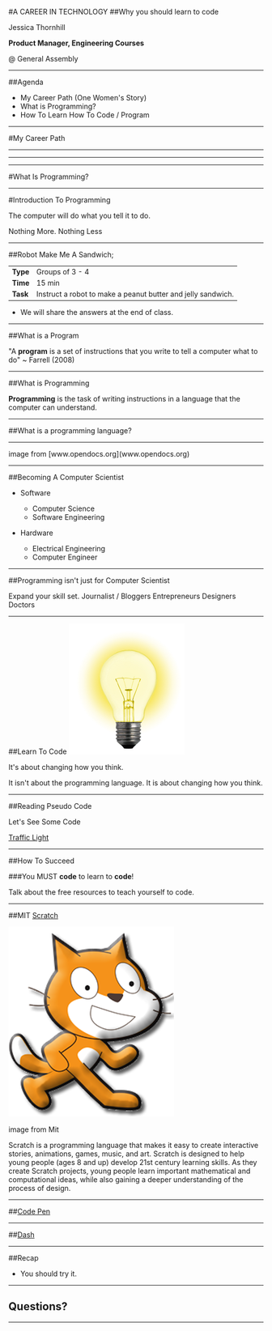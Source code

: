 <section data-background="images/office-desk.jpg">
</section>

#A CAREER IN TECHNOLOGY
##Why you should learn to code


<div class="label">
<p>Jessica Thornhill</p>
<p><strong>Product Manager, Engineering Courses</strong></p>
<p>@ General Assembly</p>
</div>

---


##Agenda

*	My Career Path (One Women's Story)
*	What is Programming?
*	How To Learn How To Code / Program

---



#My Career Path



---



<section data-background="images/ven.png">
</section>

---

<section data-background="images/map.png">
</section>

---

#What Is Programming?



---

#Introduction To Programming

<div class="label">
<p>The computer will do what you tell it to do. </p>

<p>Nothing More. Nothing Less</p>

</div>

---


##Robot Make Me A Sandwich;

<table>
<tr>
<td><b>Type<bb></td>
<td>Groups of 3 - 4</td>
</tr>
<tr>
<td><b>Time</b></td>
<td>15 min</td>
</tr>
<tr>
<td><b>Task</b></td>
<td>Instruct a robot to make a peanut butter and jelly sandwich. </td>
</tr>
</table>

* We will share the answers at the end of class.

---


##What is a Program

"A __program__ is a set of instructions that you write to tell a computer what to do" ~ Farrell (2008)

---

##What is Programming

__Programming__ is the task of writing instructions in a language that the computer can understand.


---


##What is a programming language?

---

<section data-background="images/progLanguages.jpg">
</section>

<aside class="notes"> 
image from [www.opendocs.org](www.opendocs.org)
</aside>

---


##Becoming A Computer Scientist

*	Software
	*	Computer Science
	*	Software Engineering
		
*	Hardware
	*	Electrical Engineering	
	*	Computer Engineer


---

##Programming isn't just for Computer Scientist

<aside class="notes">
Expand your skill set.
Journalist / Bloggers
Entrepreneurs
Designers
Doctors 
</aside>

---


##Learn To Code
![lightbulb](images/lightbulb.png)

It's about changing how you think. 

<aside class="notes"> 
It isn't about the programming language. It is about changing how you think.
</aside>

---

##Reading Pseudo Code

Let's See Some Code

[Traffic Light](http://codepen.io/nevan/pen/shtLA)

---

##How To Succeed

###You MUST __code__ to learn to __code__!

<aside class="notes"> 
Talk about the free resources to teach yourself to code.
</aside>

---


##MIT [Scratch](http://scratch.mit.edu/)

![Scratch Cat](images/scratch_cat.png)

<aside class="notes"> 
image from Mit

Scratch is a programming language that makes it easy to create interactive stories, animations, games, music, and art. 
Scratch is designed to help young people (ages 8 and up) develop 21st century learning skills. As they create Scratch projects, young people learn important mathematical and computational ideas, while also gaining a deeper understanding of the process of design. 
</aside>

---

##[Code Pen](http://www.codepen.io)

---

##[Dash](dash.ga.co)

---


##Recap

*	You should try it.

---

## Questions?


---